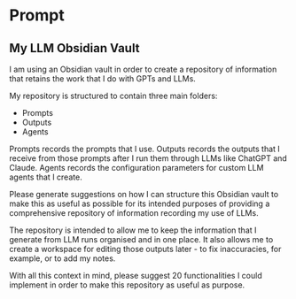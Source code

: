 # Prompt

## My LLM Obsidian Vault

I am using an Obsidian vault in order to create a repository of information that retains the work that I do with GPTs and LLMs.

My repository is structured to contain three main folders:

- Prompts
- Outputs
- Agents

Prompts records the prompts that I use.
Outputs records the outputs that I receive from those prompts after I run them through LLMs like ChatGPT and Claude.
Agents records the configuration parameters for custom LLM agents that I create. 

Please generate suggestions on how I can structure this Obsidian vault to make this as useful as possible for its intended purposes of providing a comprehensive repository of information recording my use of LLMs.

The repository is intended to allow me to keep the information that I generate from LLM runs organised and in one place. It also allows me to create a workspace for editing those outputs later - to fix inaccuracies, for example, or to add my notes. 

With all this context in mind, please suggest 20 functionalities I could implement in order to make this repository as useful as purpose. 